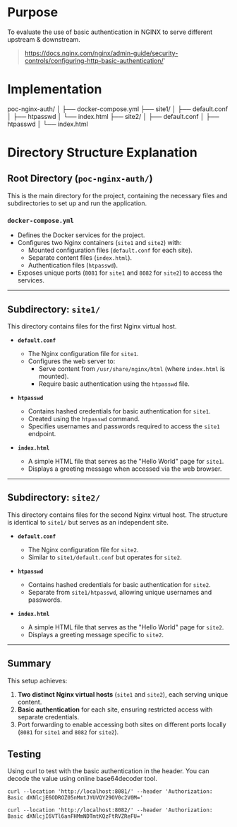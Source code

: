 # Purpose

To evaluate the use of basic authentication in NGINX to serve different upstream & downstream.

> https://docs.nginx.com/nginx/admin-guide/security-controls/configuring-http-basic-authentication/'

# Implementation

poc-nginx-auth/
│
├── docker-compose.yml
├── site1/
│   ├── default.conf
│   ├── htpasswd
│   └── index.html
├── site2/
│   ├── default.conf
│   ├── htpasswd
│   └── index.html

# Directory Structure Explanation

## Root Directory (`poc-nginx-auth/`)
This is the main directory for the project, containing the necessary files and subdirectories to set up and run the application.

### `docker-compose.yml`
- Defines the Docker services for the project.
- Configures two Nginx containers (`site1` and `site2`) with:
  - Mounted configuration files (`default.conf` for each site).
  - Separate content files (`index.html`).
  - Authentication files (`htpasswd`).
- Exposes unique ports (`8081` for `site1` and `8082` for `site2`) to access the services.

---

## Subdirectory: `site1/`
This directory contains files for the first Nginx virtual host.

- **`default.conf`**
  - The Nginx configuration file for `site1`.
  - Configures the web server to:
    - Serve content from `/usr/share/nginx/html` (where `index.html` is mounted).
    - Require basic authentication using the `htpasswd` file.
  
- **`htpasswd`**
  - Contains hashed credentials for basic authentication for `site1`.
  - Created using the `htpasswd` command.
  - Specifies usernames and passwords required to access the `site1` endpoint.

- **`index.html`**
  - A simple HTML file that serves as the "Hello World" page for `site1`.
  - Displays a greeting message when accessed via the web browser.

---

## Subdirectory: `site2/`
This directory contains files for the second Nginx virtual host. The structure is identical to `site1/` but serves as an independent site.

- **`default.conf`**
  - The Nginx configuration file for `site2`.
  - Similar to `site1/default.conf` but operates for `site2`.

- **`htpasswd`**
  - Contains hashed credentials for basic authentication for `site2`.
  - Separate from `site1/htpasswd`, allowing unique usernames and passwords.

- **`index.html`**
  - A simple HTML file that serves as the "Hello World" page for `site2`.
  - Displays a greeting message specific to `site2`.

---

## Summary
This setup achieves:
1. **Two distinct Nginx virtual hosts** (`site1` and `site2`), each serving unique content.
2. **Basic authentication** for each site, ensuring restricted access with separate credentials.
3. Port forwarding to enable accessing both sites on different ports locally (`8081` for `site1` and `8082` for `site2`).


## Testing

Using curl to test with the basic authentication in the header. You can decode the value using online base64decoder tool.

`curl --location 'http://localhost:8081/' --header 'Authorization: Basic dXNlcjE6ODROZ05nMmtJYUVQY29OV0c2V0M='`

`curl --location 'http://localhost:8082/' --header 'Authorization: Basic dXNlcjI6VTl6anFHMmNDTmtKQzFtRVZReFU='`